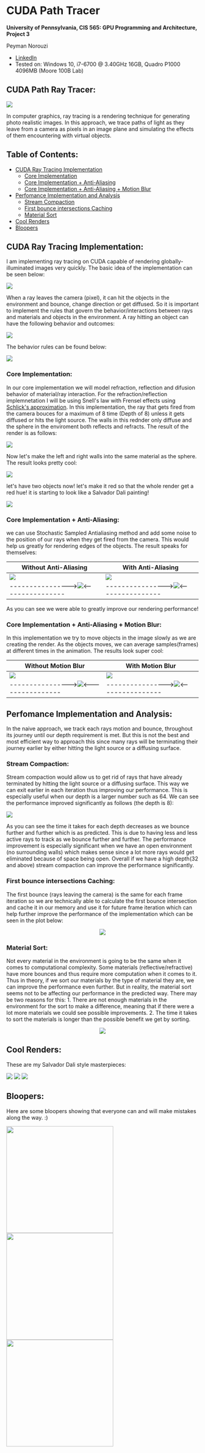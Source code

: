 CUDA Path Tracer
================

**University of Pennsylvania, CIS 565: GPU Programming and Architecture, Project 3**

Peyman Norouzi
* [LinkedIn](https://www.linkedin.com/in/peymannorouzi)
* Tested on: Windows 10, i7-6700 @ 3.40GHz 16GB, Quadro P1000 4096MB (Moore 100B Lab)


## CUDA Path Ray Tracer:

![](img/w_MB.png)

In computer graphics, ray tracing is a rendering technique for generating photo realistic images. In this approach, we trace paths of light as they leave from a camera as pixels in an image plane and simulating the effects of them encountering with virtual objects. 


## Table of Contents:

- [CUDA Ray Tracing Implementation](#cuda-ray-tracing-implementation)
  * [Core Implementation](#core-implementation)
  * [Core Implementation + Anti-Aliasing](#core-implementation---anti-aliasing)
  * [Core Implementation + Anti-Aliasing + Motion Blur](#core-implementation---anti-aliasing---motion-blur)
- [Perfomance Implementation and Analysis](#perfomance-implementation-and-analysis)
  * [Stream Compaction](#stream-compaction)
  * [First bounce intersections Caching](#first-bounce-intersections-caching)
  * [Material Sort](#material-sort)
- [Cool Renders](#cool-renders)
- [Bloopers](#bloopers)


## CUDA Ray Tracing Implementation:

I am implementing ray tracing on CUDA capable of rendering globally-illuminated images very quickly. The basic idea of the implementation can be seen below:

![](img/1280px-Ray_trace_diagram.svg.png)

When a ray leaves the camera (pixel), it can hit the objects in the environment and bounce, change direction or get diffused. So it is important to implement the rules that govern the behavior/interactions between rays and materials and objects in the environment. A ray hitting an object can have the following behavior and outcomes: 

![](img/beh_img.png)

The behavior rules can be found below: 

![](img/Ray_Tracing_Illustration_First_Bounce.png)


### Core Implementation:

In our core implementation we will model refraction, reflection and difusion behavior of material/ray interaction. For the refraction/reflection implemnetation I will be using Snell's law with Frensel effects using [Schlick's approximation](https://en.wikipedia.org/wiki/Schlick's_approximation). In this implementation, the ray that gets fired from the camera bouces for a maximum of 8 time (Depth of 8) unless it gets diffused or hits the light source. The walls in this rednder only diffuse and the sphere in the enviroment both reflects and refracts. The result of the render is as follows:

![](img/Basic_core.png)

Now let's make the left and right walls into the same material as the sphere. The result looks pretty cool:

![](img/Basic_m.png)

let's have two objects now! let's make it red so that the whole render get a red hue! it is starting to look like a Salvador Dali painting!

![](img/Basis_2.png)

### Core Implementation + Anti-Aliasing:

we can use Stochastic Sampled Antialiasing method and add some noise to the position of our rays when they get fired from the camera. This would help us greatly for rendering edges of the objects. The result speaks for themselves:

| Without Anti-Aliasing | With Anti-Aliasing |
| ------------- | ----------- |
| ![](img/wo_AA.png)  | ![](img/w_AA.png) |
| ---------------->![](img/wo_AA_Z.png)<---------------- | ---------------->![](img/w_AA_Z.png)<----------------|

As you can see we were able to greatly improve our rendering performance!

### Core Implementation + Anti-Aliasing + Motion Blur:

In this implementation we try to move objects in the image slowly as we are creating the render. As the objects moves, we can average samples(frames) at different times in the animation. The results look super cool:

| Without Motion Blur | With Motion Blur |
| ------------- | ----------- |
| ![](img/wo_MB.png)  | ![](img/w_MB.png) |
| ---------------->![](img/wo_MB_Z.png)<---------------- | ---------------->![](img/w_MB_Z.png)<----------------|


## Perfomance Implementation and Analysis:

In the naive approach, we track each rays motion and bounce, throughout its journey until our depth requirement is met. But this is not the best and most efficient way to approach this since many rays will be terminating their journey earlier by either hitting the light source or a diffusing surface.

### Stream Compaction: 

Stream compaction would allow us to get rid of rays that have already terminated by hitting the light source or a diffusing surface. This way we can exit earlier in each iteration thus improving our performance. This is especially useful when our depth is a larger number such as 64. We can see the performance improved significantly as follows (the depth is 8):


![](img/SC.png)


As you can see the time it takes for each depth decreases as we bounce further and further which is as predicted. This is due to having less and less active rays to track as we bounce further and further. The performance improvement is especially significant when we have an open environment (no surrounding walls) which makes sense since a lot more rays would get eliminated because of space being open. Overall if we have a high depth(32 and above) stream compaction can improve the performance significantly. 


### First bounce intersections Caching:

The first bounce (rays leaving the camera) is the same for each frame iteration so we are technically able to calculate the first bounce intersection and cache it in our memory and use it for future frame iteration which can help further improve the performance of the implementation which can be seen in the plot below: 


<p align="center">
  <img src="img/Cache.png">
</p>


### Material Sort:

Not every material in the environment is going to be the same when it comes to computational complexity. Some materials (reflective/refractive) have more bounces and thus require more computation when it comes to it. Thus in theory, if we sort our materials by the type of material they are, we can improve the performance even further. But in reality, the material sort seems not to be affecting our performance in the predicted way. There may be two reasons for this: 1. There are not enough materials in the environment for the sort to make a difference, meaning that if there were a lot more materials we could see possible improvements. 2. The time it takes to sort the materials is longer than the possible benefit we get by sorting. 

<p align="center">
  <img src="img/MS.png">
</p>


## Cool Renders:

These are my Salvador Dali style masterpieces:

![](img/final4.png)
![](img/final3.png)
![](img/final.png)


## Bloopers:

Here are some bloopers showing that everyone can and will make mistakes along the way. :)

<img src="img/blooper_MB.png" width="280"> <img src="img/blooper_refract.PNG" width="280"> <img src="img/blooper_refract2.PNG" width="280">
